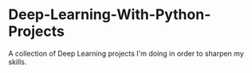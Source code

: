 # Deep-Learning-With-Python-Projects
A collection of Deep Learning projects I'm doing in order to sharpen my skills.
